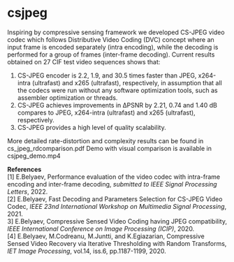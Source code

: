 # csjpeg
Inspiring by compressive sensing framework we developed CS-JPEG video codec which follows Distributive Video Coding (DVC) concept where an input frame is encoded separately (intra encoding), while the decoding is performed for a group of frames (inter-frame decoding). Current results obtained on 27 CIF test video sequences shows that:
1. CS-JPEG encoder is 2.2, 1.9, and 30.5 times faster than JPEG, x264-intra (ultrafast) and x265 (ultrafast), respectively, in assumption that all the codecs were run without any software optimization tools, such as assembler optimization or threads.
2. CS-JPEG achieves improvements in ΔPSNR by 2.21, 0.74 and 1.40 dB compares to JPEG, x264-intra (ultrafast) and x265 (ultrafast), respectively.
3. CS-JPEG provides a high level of quality scalability. 

More detailed rate-distortion and complexity results can be found in cs_jpeg_rdcomparison.pdf
Demo with visual comparison is available in csjpeg_demo.mp4

**References**<br />
[1] E.Belyaev, Performance evaluation of the video codec with intra-frame encoding and inter-frame decoding, *submitted to IEEE Signal Processing Letters*, 2022.<br />
[2] E.Belyaev, Fast Decoding and Parameters Selection for CS-JPEG Video Codec, *IEEE 23nd International Workshop on Multimedia Signal Processing*, 2021.<br />
3] E.Belyaev, Compressive Sensed Video Coding having JPEG compatibility, *IEEE International Conference on Image Processing (ICIP)*, 2020.<br />
[4] E.Belyaev, M.Codreanu, M.Juntti, and K.Egiazarian, Compressive Sensed Video Recovery via Iterative Thresholding with Random Transforms, *IET Image Processing*, vol.14, iss.6, pp.1187-1199, 2020. 
